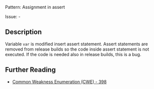 Pattern: Assignment in assert

Issue: -

## Description

Variable `var` is modified insert assert statement. Assert statements are removed from release builds so the code inside assert statement is not executed. If the code is needed also in release builds, this is a bug.

## Further Reading

* [Common Weakness Enumeration (CWE) - 398](https://cwe.mitre.org/data/definitions/398.html)